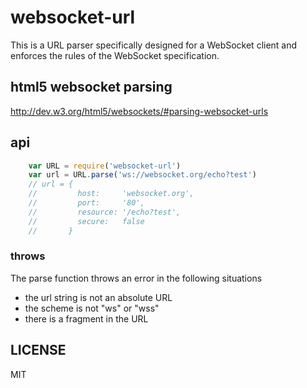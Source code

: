 # websocket-url

This is a URL parser specifically designed for a WebSocket client and enforces the rules of the WebSocket specification.

## html5 websocket parsing

http://dev.w3.org/html5/websockets/#parsing-websocket-urls

## api

```javascript
    var URL = require('websocket-url')
    var url = URL.parse('ws://websocket.org/echo?test')
    // url = {
    //         host:     'websocket.org',
    //         port:     '80',
    //         resource: '/echo?test',
    //         secure:   false
    //       }
```

### throws

The parse function throws an error in the following situations

* the url string is not an absolute URL
* the scheme is not "ws" or "wss"
* there is a fragment in the URL

## LICENSE

MIT

